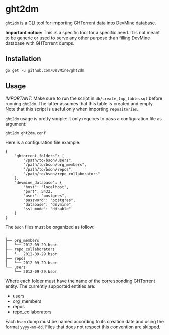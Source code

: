 # ght2dm

`ght2dm` is a CLI tool for importing GHTorrent data into DevMine database.

**Important notice:** This is a specific tool for a specific need. It is not
meant to be generic or used to serve any other purpose than filling DevMine
database with GHTorrent dumps.

## Installation

```
go get -u github.com/DevMine/ght2dm
```

## Usage

*IMPORTANT:* Make sure to run the script in `db/create_tmp_table.sql` before
running `ght2dm`. The latter assumes that this table is created and empty. Note
that this script is useful only when importing `repositories`.

`ght2dm` usage is pretty simple: it only requires to pass a configuration file
as argument:

```
ght2dm ght2dm.conf
```

Here is a configuration file example:

```
{
    "ghtorrent_folders": [
        "/path/to/bson/users",
        "/path/to/bson/org_members",
        "/path/to/bson/repos",
        "/path/to/bson/repo_collaborators"
    ],
    "devmine_database": {
        "host": "localhost",
        "port": 5432,
        "user": "postgres",
        "password": "postgres",
        "database": "devmine",
        "ssl_mode": "disable"
    }
}
```

The `bson` files must be organized as follow:

```
.
├── org_members
│   └── 2012-09-29.bson
├── repo_collaborators
│   └── 2012-09-29.bson
├── repos
│   └── 2012-09-29.bson
└── users
    └── 2012-09-29.bson
```

Where each folder must have the name of the corresponding GHTorrent entity.
The currently supported entities are:

* users
* org_members
* repos
* repo_collaborators

Each `bson` dump must be named according to its creation date and using the
format `yyyy-mm-dd`. Files that does not respect this convention are skipped.
